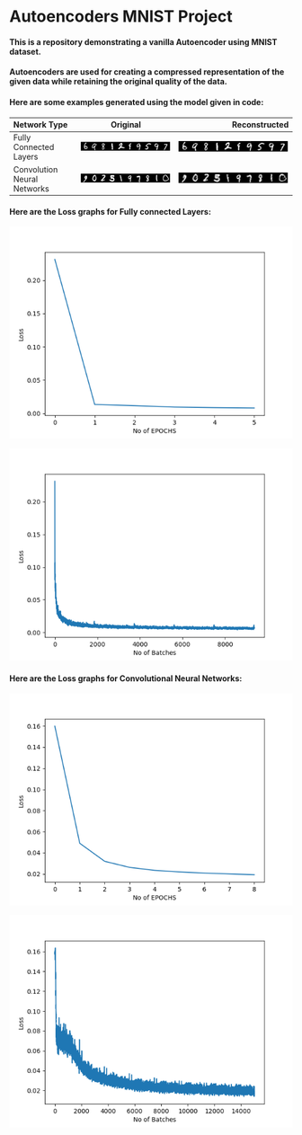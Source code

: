 # Autoencoders MNIST Project

#### This is a repository demonstrating a vanilla Autoencoder using MNIST dataset.

#### Autoencoders are used for creating a compressed representation of the given data while retaining the original quality of the data.

#### Here are some examples generated using the model given in code:

Network Type | Original            | Reconstructed
:----------------|----------------|----------------:
Fully Connected Layers | ![Original Image FC](images/fc_orig.png) | ![Reconstructed Image FC](images/fc_regen.png)
Convolution Neural Networks | ![Original Image CNN](images/cnn_orig.png) | ![Reconstructed Image CNN](images/cnn_regen.png)

#### Here are the Loss graphs for Fully connected Layers:

![Loss EPOCH Graph](images/fc_epoch.png)

![Loss Batch Graph](images/fc_batch.png)

#### Here are the Loss graphs for Convolutional Neural Networks:

![Loss EPOCH Graph](images/cnn_epoch.png)

![Loss Batch Graph](images/cnn_batch.png)

